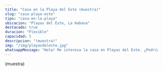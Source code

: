 ```yaml
---
title: "Casa en la Playa del Este (muestra)"
slug: "casa-playa-este"
tipo: "casa-en-la-playa"
ubicacion: "Playas del Este, La Habana"
destacado: true
duracion: "Flexible"
capacidad: 5
descripcion: "(muestra)"
img: "/img/playasdeleste.jpg"
whatsappMessage: "Hola! Me interesa la casa en Playas del Este. ¿Podrían darme información sobre disponibilidad, precios por noche y servicios incluidos?"
---
```

(muestra)
